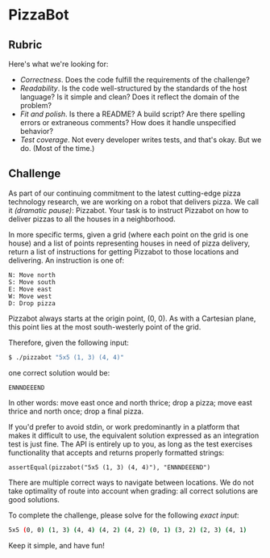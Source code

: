 # PizzaBot

## Rubric

Here's what we're looking for:

* _Correctness_. Does the code fulfill the requirements of the challenge?
* _Readability_. Is the code well-structured by the standards of the host
  language? Is it simple and clean? Does it reflect the domain of the problem?
* _Fit and polish_. Is there a README? A build script? Are there spelling
  errors or extraneous comments? How does it handle unspecified behavior?
* _Test coverage_. Not every developer writes tests, and that's okay. But we
  do. (Most of the time.)

## Challenge

As part of our continuing commitment to the latest cutting-edge pizza
technology research, we are working on a robot that delivers pizza. We call
it _(dramatic pause)_: Pizzabot. Your task is to instruct Pizzabot on how to
deliver pizzas to all the houses in a neighborhood.

In more specific terms, given a grid (where each point on the grid is one
house) and a list of points representing houses in need of pizza delivery,
return a list of instructions for getting Pizzabot to those locations and
delivering. An instruction is one of:

```
N: Move north
S: Move south
E: Move east
W: Move west
D: Drop pizza
```

Pizzabot always starts at the origin point, (0, 0). As with a Cartesian
plane, this point lies at the most south-westerly point of the grid.

Therefore, given the following input:

```sh
$ ./pizzabot "5x5 (1, 3) (4, 4)"
```

one correct solution would be:

```
ENNNDEEEND
```

In other words: move east once and north thrice; drop a pizza; move east thrice
and north once; drop a final pizza.

If you'd prefer to avoid stdin, or work predominantly in a platform that makes
it difficult to use, the equivalent solution expressed as an integration test is
just fine. The API is entirely up to you, as long as the test exercises
functionality that accepts and returns properly formatted strings:

```
assertEqual(pizzabot("5x5 (1, 3) (4, 4)"), "ENNNDEEEND")
```

There are multiple correct ways to navigate between locations. We do not take
optimality of route into account when grading: all correct solutions are good
solutions.

To complete the challenge, please solve for the following _exact input_:

```sh
5x5 (0, 0) (1, 3) (4, 4) (4, 2) (4, 2) (0, 1) (3, 2) (2, 3) (4, 1)
```

Keep it simple, and have fun!
